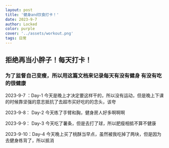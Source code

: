 ```yaml
---
layout: post
title: '健身and饮食打卡！'
date: 2023-9-7
author: Locked
color: purple
cover: '../assets/workout.png'
tags: 日常
---
```


## 拒绝再当小胖子！每天打卡！

### 为了监督自己变瘦，所以用这篇文档来记录每天有没有健身 有没有吃的很健康

2023-9-7 ：Day-1 今天是晚上才决定要这样干的，所以没有运动，但是晚上下课的时候靠坚强的意志抵抗了去超市买好吃的的念头，该夸

2023-9-8：  Day-2 今天练了手臂和胸，健身房人好多啊啊啊

2023-9-9：  Day-3 今天吃了薯条，但是去打了球，所以肥瘦相抵不算不健康

2023-9-10：Day-4 今天晚上买了桃酥当早点，虽然被我吃掉了两块，但是因为去健身练背了，所以抵消
